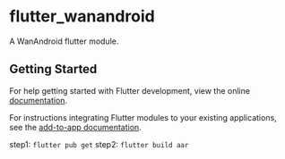 # flutter_wanandroid

A WanAndroid flutter module.

## Getting Started

For help getting started with Flutter development, view the online
[documentation](https://flutter.dev/).

For instructions integrating Flutter modules to your existing applications,
see the [add-to-app documentation](https://flutter.dev/docs/development/add-to-app).

step1: ```flutter pub get```
step2: ```flutter build aar```

